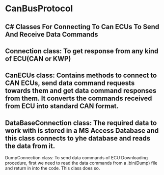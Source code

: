 # CanBusProtocol
C# Classes For Connecting To Can ECUs To Send And Receive Data Commands
-----------------------------------------------------------------------
Connection class:
To get response from any kind of ECU(CAN or KWP)
-----------------------------------------------------------------------
CanECUs class:
Contains methods to connect to CAN ECUs, send data command requests towards them
and get data command responses from them.
It converts the commands received from ECU into standard CAN format.
-----------------------------------------------------------------------
DataBaseConnection class:
The required data to work with is stored in a MS Access Database and
this class connects to yhe database and reads the data from it.
-----------------------------------------------------------------------
DumpConnection class:
To send data commands of ECU Downloading procedure, first we need to
read the data commands from a .bin(Dump) file and return in into the
code. This class does so.